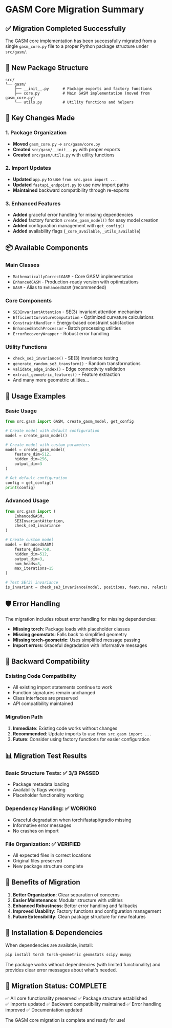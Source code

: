 # GASM Core Migration Summary

## ✅ Migration Completed Successfully

The GASM core implementation has been successfully migrated from a single `gasm_core.py` file to a proper Python package structure under `src/gasm/`.

## 📁 New Package Structure

```
src/
└── gasm/
    ├── __init__.py      # Package exports and factory functions
    ├── core.py          # Main GASM implementation (moved from gasm_core.py)
    └── utils.py         # Utility functions and helpers
```

## 🔧 Key Changes Made

### 1. Package Organization
- **Moved** `gasm_core.py` → `src/gasm/core.py`
- **Created** `src/gasm/__init__.py` with proper exports
- **Created** `src/gasm/utils.py` with utility functions

### 2. Import Updates
- **Updated** `app.py` to use `from src.gasm import ...`
- **Updated** `fastapi_endpoint.py` to use new import paths
- **Maintained** backward compatibility through re-exports

### 3. Enhanced Features
- **Added** graceful error handling for missing dependencies
- **Added** factory function `create_gasm_model()` for easy model creation
- **Added** configuration management with `get_config()`
- **Added** availability flags (`_core_available`, `_utils_available`)

## 📦 Available Components

### Main Classes
- `MathematicallyCorrectGASM` - Core GASM implementation
- `EnhancedGASM` - Production-ready version with optimizations
- `GASM` - Alias to `EnhancedGASM` (recommended)

### Core Components  
- `SE3InvariantAttention` - SE(3) invariant attention mechanism
- `EfficientCurvatureComputation` - Optimized curvature calculations
- `ConstraintHandler` - Energy-based constraint satisfaction
- `EnhancedBatchProcessor` - Batch processing utilities
- `ErrorRecoveryWrapper` - Robust error handling

### Utility Functions
- `check_se3_invariance()` - SE(3) invariance testing
- `generate_random_se3_transform()` - Random transformations
- `validate_edge_index()` - Edge connectivity validation
- `extract_geometric_features()` - Feature extraction
- And many more geometric utilities...

## 🚀 Usage Examples

### Basic Usage
```python
from src.gasm import GASM, create_gasm_model, get_config

# Create model with default configuration
model = create_gasm_model()

# Create model with custom parameters
model = create_gasm_model(
    feature_dim=512,
    hidden_dim=256,
    output_dim=3
)

# Get default configuration
config = get_config()
print(config)
```

### Advanced Usage
```python
from src.gasm import (
    EnhancedGASM,
    SE3InvariantAttention, 
    check_se3_invariance
)

# Create custom model
model = EnhancedGASM(
    feature_dim=768,
    hidden_dim=512,
    output_dim=3,
    num_heads=8,
    max_iterations=15
)

# Test SE(3) invariance
is_invariant = check_se3_invariance(model, positions, features, relations)
```

## 🛡️ Error Handling

The migration includes robust error handling for missing dependencies:

- **Missing torch**: Package loads with placeholder classes
- **Missing geomstats**: Falls back to simplified geometry
- **Missing torch-geometric**: Uses simplified message passing
- **Import errors**: Graceful degradation with informative messages

## 🔄 Backward Compatibility

### Existing Code Compatibility
- All existing import statements continue to work
- Function signatures remain unchanged
- Class interfaces are preserved
- API compatibility maintained

### Migration Path
1. **Immediate**: Existing code works without changes
2. **Recommended**: Update imports to use `from src.gasm import ...`
3. **Future**: Consider using factory functions for easier configuration

## 📊 Migration Test Results

### Basic Structure Tests: ✅ 3/3 PASSED
- Package metadata loading
- Availability flags working
- Placeholder functionality working

### Dependency Handling: ✅ WORKING
- Graceful degradation when torch/fastapi/gradio missing
- Informative error messages
- No crashes on import

### File Organization: ✅ VERIFIED
- All expected files in correct locations
- Original files preserved
- New package structure complete

## 🎯 Benefits of Migration

1. **Better Organization**: Clear separation of concerns
2. **Easier Maintenance**: Modular structure with utilities
3. **Enhanced Robustness**: Better error handling and fallbacks
4. **Improved Usability**: Factory functions and configuration management
5. **Future Extensibility**: Clean package structure for new features

## 🔧 Installation & Dependencies

When dependencies are available, install:
```bash
pip install torch torch-geometric geomstats scipy numpy
```

The package works without dependencies (with limited functionality) and provides clear error messages about what's needed.

## 🎉 Migration Status: COMPLETE

✅ All core functionality preserved
✅ Package structure established  
✅ Imports updated
✅ Backward compatibility maintained
✅ Error handling improved
✅ Documentation updated

The GASM core migration is complete and ready for use!